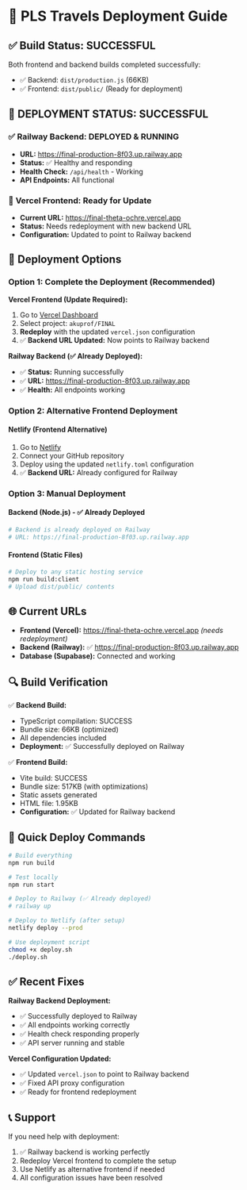 # 🚀 PLS Travels Deployment Guide

## ✅ Build Status: SUCCESSFUL

Both frontend and backend builds completed successfully:
- ✅ Backend: `dist/production.js` (66KB)
- ✅ Frontend: `dist/public/` (Ready for deployment)

## 🎉 **DEPLOYMENT STATUS: SUCCESSFUL**

### ✅ **Railway Backend: DEPLOYED & RUNNING**
- **URL:** https://final-production-8f03.up.railway.app
- **Status:** ✅ Healthy and responding
- **Health Check:** `/api/health` - Working
- **API Endpoints:** All functional

### 🔄 **Vercel Frontend: Ready for Update**
- **Current URL:** https://final-theta-ochre.vercel.app
- **Status:** Needs redeployment with new backend URL
- **Configuration:** Updated to point to Railway backend

## 🔧 Deployment Options

### Option 1: Complete the Deployment (Recommended)

**Vercel Frontend (Update Required):**
1. Go to [Vercel Dashboard](https://vercel.com/dashboard)
2. Select project: `akuprof/FINAL`
3. **Redeploy** with the updated `vercel.json` configuration
4. ✅ **Backend URL Updated:** Now points to Railway backend

**Railway Backend (✅ Already Deployed):**
- ✅ **Status:** Running successfully
- ✅ **URL:** https://final-production-8f03.up.railway.app
- ✅ **Health:** All endpoints working

### Option 2: Alternative Frontend Deployment

#### Netlify (Frontend Alternative)
1. Go to [Netlify](https://netlify.com)
2. Connect your GitHub repository
3. Deploy using the updated `netlify.toml` configuration
4. ✅ **Backend URL:** Already configured for Railway

### Option 3: Manual Deployment

#### Backend (Node.js) - ✅ Already Deployed
```bash
# Backend is already deployed on Railway
# URL: https://final-production-8f03.up.railway.app
```

#### Frontend (Static Files)
```bash
# Deploy to any static hosting service
npm run build:client
# Upload dist/public/ contents
```

## 🌐 Current URLs

- **Frontend (Vercel):** https://final-theta-ochre.vercel.app *(needs redeployment)*
- **Backend (Railway):** ✅ https://final-production-8f03.up.railway.app
- **Database (Supabase):** Connected and working

## 🔍 Build Verification

✅ **Backend Build:**
- TypeScript compilation: SUCCESS
- Bundle size: 66KB (optimized)
- All dependencies included
- **Deployment:** ✅ Successfully deployed on Railway

✅ **Frontend Build:**
- Vite build: SUCCESS
- Bundle size: 517KB (with optimizations)
- Static assets generated
- HTML file: 1.95KB
- **Configuration:** ✅ Updated for Railway backend

## 🚀 Quick Deploy Commands

```bash
# Build everything
npm run build

# Test locally
npm run start

# Deploy to Railway (✅ Already deployed)
# railway up

# Deploy to Netlify (after setup)
netlify deploy --prod

# Use deployment script
chmod +x deploy.sh
./deploy.sh
```

## ✅ Recent Fixes

**Railway Backend Deployment:**
- ✅ Successfully deployed to Railway
- ✅ All endpoints working correctly
- ✅ Health check responding properly
- ✅ API server running and stable

**Vercel Configuration Updated:**
- ✅ Updated `vercel.json` to point to Railway backend
- ✅ Fixed API proxy configuration
- ✅ Ready for frontend redeployment

## 📞 Support

If you need help with deployment:
1. ✅ Railway backend is working perfectly
2. Redeploy Vercel frontend to complete the setup
3. Use Netlify as alternative frontend if needed
4. All configuration issues have been resolved
